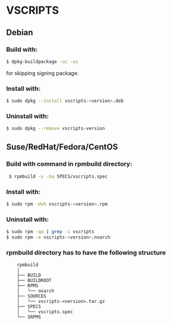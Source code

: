# VSCRIPTS

## Debian

### Build with:

```bash
$ dpkg-buildpackage -uc -us
```

  for skipping signing package.

### Install with: 

```bash
$ sudo dpkg --install vscripts-<version>.deb
```

### Uninstall with: 
```bash
$ sudo dpkg --remove vscripts-version
```


## Suse/RedHat/Fedora/CentOS

### Build with command in rpmbuild directory: 
    
```bash
 $ rpmbuild -v -ba SPECS/vscripts.spec  
```
    
### Install with: 

```bash
$ sudo rpm -Uvh vscripts-<version>.rpm
```

### Uninstall with:
```bash
$ sudo rpm -qa | grep -i vscripts
$ sudo rpm -e vscripts-<version>.noarch
```

### rpmbuild directory has to have the following structure
    
```
    rpmbuild
    |
    ├── BUILD
    ├── BUILDROOT
    ├── RPMS
    │   └── noarch
    ├── SOURCES
    │   └── vscripts-<version>.tar.gz
    ├── SPECS
    │   └── vscripts.spec
    └── SRPMS
```

